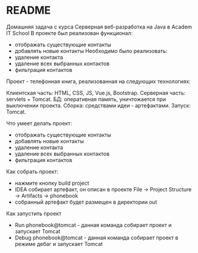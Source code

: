 # README #

Домашняя задача с курса Серверная веб-разработка на Java в Academ IT School
В проекте был реализован функционал:
- отображать существующие контакты
- добавлять новые контакты
Необходимо было реализовать:
- удаление контакта
- удаление всех выбранных контактов
- фильтрация контактов


Проект - телефонная книга, реализованная на следующих технологиях:

Клиентская часть: HTML, CSS, JS, Vue.js, Bootstrap.
Серверная часть: servlets + Tomcat.
БД: оперативная память, уничтожается при выключении проекта.
Сборка: средствами идеи - артефактами.
Запуск: Tomcat.

Что умеет делать проект:
- отображать существующие контакты
- добавлять новые контакты
- удаление контакта
- удаление всех выбранных контактов
- фильтрация контактов

Как собрать проект:
- нажмите кнопку build project
- IDEA собирает артефакт, он описан в проекте File -> Project Structure -> Artifacts -> phonebook
- собранный артефакт будет размещен в директории out

Как запустить проект
- Run phonebook@tomcat - данная команда собирает проект и запускает Tomcat
- Debug phonebook@tomcat - данная команда собирает проект в режиме дебаг и запускает Tomcat
